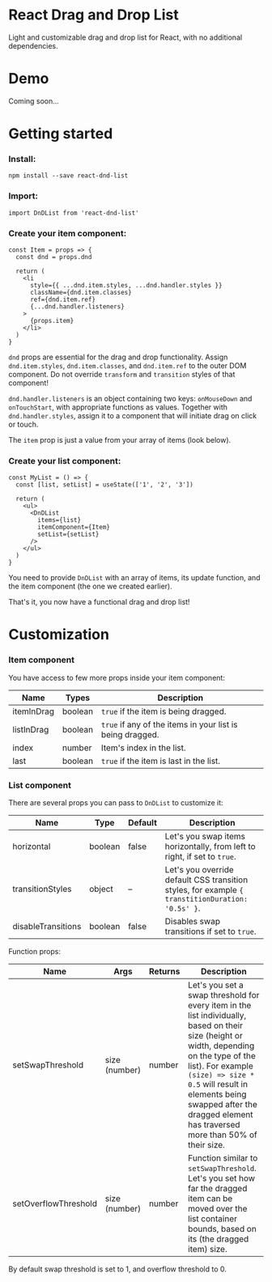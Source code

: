 # React Drag and Drop List
Light and customizable drag and drop list for React, with no additional dependencies.

# Demo
Coming soon...

# Getting started
### Install:
`npm install --save react-dnd-list`

### Import:
`import DnDList from 'react-dnd-list'`

### Create your item component:
```
const Item = props => {
  const dnd = props.dnd

  return (
    <li
      style={{ ...dnd.item.styles, ...dnd.handler.styles }}
      className={dnd.item.classes}
      ref={dnd.item.ref}
      {...dnd.handler.listeners}
    >
      {props.item}
    </li>
  )
}
```
`dnd` props are essential for the drag and drop functionality. Assign `dnd.item.styles`, `dnd.item.classes`, and `dnd.item.ref` to the outer DOM component. Do not override `transform` and `transition` styles of that component! 

`dnd.handler.listeners` is an object containing two keys: `onMouseDown` and `onTouchStart`, with appropriate functions as values. Together with `dnd.handler.styles`, assign it to a component that will initiate drag on click or touch.

The `item` prop is just a value from your array of items (look below).

### Create your list component:
```
const MyList = () => {
  const [list, setList] = useState(['1', '2', '3'])

  return (
    <ul>
      <DnDList
        items={list}
        itemComponent={Item}
        setList={setList}
      />
    </ul>
  )
}
```
You need to provide `DnDList` with an array of items, its update function, and the item component (the one we created earlier).

That's it, you now have a functional drag and drop list!

# Customization
### Item component
You have access to few more props inside your item component:

Name | Types | Description
--- | --- | ---
itemInDrag | boolean | `true` if the item is being dragged.
listInDrag | boolean | `true` if any of the items in your list is being dragged.
index | number | Item's index in the list.
last | boolean | `true` if the item is last in the list.

### List component
There are several props you can pass to `DnDList` to customize it:

Name | Type | Default | Description
--- | --- | --- | ---
horizontal | boolean | false | Let's you swap items horizontally, from left to right, if set to `true`.
transitionStyles | object | – | Let's you override default CSS transition styles, for example `{ transtitionDuration: '0.5s' }`.
disableTransitions | boolean | false | Disables swap transitions if set to `true`.

Function props:


Name | Args | Returns | Description
--- | --- | --- | ---
setSwapThreshold | size (number) | number | Let's you set a swap threshold for every item in the list individually, based on their size (height or width, depending on the type of the list). For example `(size) => size * 0.5` will result in elements being swapped after the dragged element has traversed more than 50% of their size.
setOverflowThreshold | size (number) | number | Function similar to `setSwapThreshold`. Let's you set how far the dragged item can be moved over the list container bounds, based on its (the dragged item) size.


By default swap threshold is set to 1, and overflow threshold to 0.
